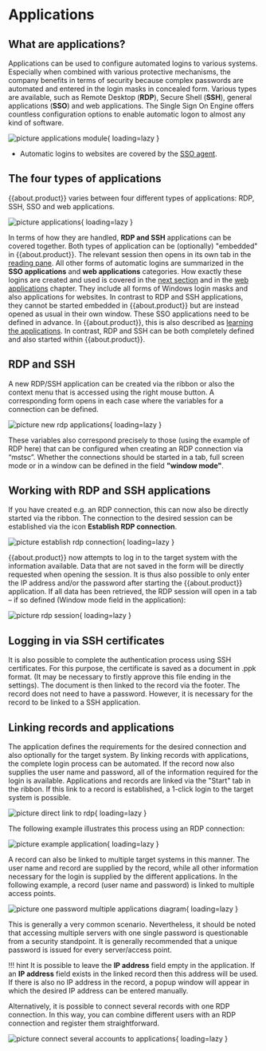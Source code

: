 # Applications

## What are applications?

Applications can be used to configure automated logins to various systems. Especially when combined with various protective mechanisms, the company benefits in terms of security because complex passwords are automated and entered in the login masks in concealed form. Various types are available, such as Remote Desktop (**RDP**), Secure Shell (**SSH**), general applications (**SSO**) and web applications. The Single Sign On Engine offers countless configuration options to enable automatic logon to almost any kind of software.

![picture applications module](/assets/en/client_modules/applications/applications_1.png){ loading=lazy }

- Automatic logins to websites are covered by the [SSO agent]({{url.placeholder}}).

## The four types of applications

{{about.product}} varies between four different types of applications: RDP, SSH, SSO and web applications.

![picture applications](/assets/en/client_modules/applications/applications_2.png){ loading=lazy }

In terms of how they are handled, **RDP and SSH** applications can be covered together. Both types of application can be (optionally) "embedded" in {{about.product}}. The relevant session then opens in its own tab in the [reading pane]({{url.placeholder}}). All other forms of automatic logins are summarized in the **SSO applications** and **web applications** categories. How exactly these logins are created and used is covered in the [next section]({{url.placeholder}}) and in the [web applications]({{url.placeholder}}) chapter. They include all forms of Windows login masks and also applications for websites. In contrast to RDP and SSH applications, they cannot be started embedded in {{about.product}} but are instead opened as usual in their own window. These SSO applications need to be defined in advance. In {{about.product}}, this is also described as [learning the applications]({{url.placeholder}}). In contrast, RDP and SSH can be both completely defined and also started within {{about.product}}.

## RDP and SSH

A new RDP/SSH application can be created via the ribbon or also the context menu that is accessed using the right mouse button. A corresponding form opens in each case where the variables for a connection can be defined.

![picture new rdp applications](/assets/en/client_modules/applications/applications_3.png){ loading=lazy }

These variables also correspond precisely to those (using the example of RDP here) that can be configured when creating an RDP connection via “mstsc”. Whether the connections should be started in a tab, full screen mode or in a window can be defined in the field **"window mode"**.

## Working with RDP and SSH applications

If you have created e.g. an RDP connection, this can now also be directly started via the ribbon. The connection to the desired session can be established via the icon **Establish RDP connection**.

![picture establish rdp connection](/assets/en/client_modules/applications/applications_4.png){ loading=lazy }

{{about.product}} now attempts to log in to the target system with the information available. Data that are not saved in the form will be directly requested when opening the session. It is thus also possible to only enter the IP address and/or the password after starting the {{about.product}} application. If all data has been retrieved, the RDP session will open in a tab – if so defined (Window mode field in the application):

![picture rdp session](/assets/en/client_modules/applications/applications_5.png){ loading=lazy }

## Logging in via SSH certificates

It is also possible to complete the authentication process using SSH certificates. For this purpose, the certificate is saved as a document in .ppk format. (It may be necessary to firstly approve this file ending in the settings). The document is then linked to the record via the footer. The record does not need to have a password. However, it is necessary for the record to be linked to a SSH application.

## Linking records and applications

The application defines the requirements for the desired connection and also optionally for the target system. By linking records with applications, the complete login process can be automated. If the record now also supplies the user name and password, all of the information required for the login is available. Applications and records are linked via the "Start" tab in the ribbon. If this link to a record is established, a 1-click login to the target system is possible.

![picture direct link to rdp](/assets/en/client_modules/applications/applications_6.png){ loading=lazy }

The following example illustrates this process using an RDP connection:

![picture example application](/assets/en/client_modules/applications/applications_7.png){ loading=lazy }

A record can also be linked to multiple target systems in this manner. The user name and record are supplied by the record, while all other information necessary for the login is supplied by the different applications. In the following example, a record (user name and password) is linked to multiple access points.

![picture one password multiple applications diagram](/assets/en/client_modules/applications/applications_8.png){ loading=lazy }

This is generally a very common scenario. Nevertheless, it should be noted that accessing multiple servers with one single password is questionable from a security standpoint. It is generally recommended that a unique password is issued for every server/access point.

!!! hint
    It is possible to leave the **IP address** field empty in the application. If an **IP address** field exists in the linked record then this address will be used. If there is also no IP address in the record, a popup window will appear in which the desired IP address can be entered manually.

Alternatively, it is possible to connect several records with one RDP connection.
In this way, you can combine different users with an RDP connection and register them straightforward.

![picture connect several accounts to applications](/assets/en/client_modules/applications/applications_9.jpg){ loading=lazy }
